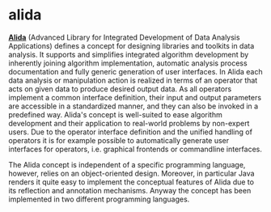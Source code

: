 # alida
[**Alida**](www.informatik.uni-halle.de/alida)
(Advanced Library for Integrated Development of Data Analysis Applications)
defines a concept for designing libraries and toolkits in data analysis. It supports and simplifies integrated algorithm development by inherently joining algorithm implementation, automatic analysis process documentation and fully generic generation of user interfaces. In Alida each data analysis or manipulation action is realized in terms of an operator that acts on given data to produce desired output data. As all operators implement a common interface definition, their input and output parameters are accessible in a standardized manner, and they can also be invoked in a predefined way. Alida's concept is well-suited to ease algorithm development and their application to real-world problems by non-expert users. Due to the operator interface definition and the unified handling of operators it is for example possible to automatically generate user interfaces for operators, i.e. graphical frontends or commandline interfaces.

The Alida concept is independent of a specific programming language, however, relies on an object-oriented design. Moreover, in particular Java renders it quite easy to implement the conceptual features of Alida due to its reflection and annotation mechanisms. Anyway the concept has been implemented in two different programming languages.




